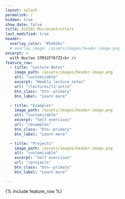 ```yaml
---
layout: splash
permalink: /
hidden: true
show_date: false
title: ELE201 Microcontrollers
last_modified: true
header:
  overlay_color: "#5e616c"
  # overlay_image: /assets/images/header-image.png
excerpt: >
  with Nucleo STM32F767ZI<br />
feature_row:
  - title: "Lecture Notes"
    image_path: /assets/images/header-image.png
    alt: "customizable"
    excerpt: "Weekly lecture notes"
    url: "/lectures/l1-intro"
    btn_class: "btn--primary"
    btn_label: "Learn more"

  - title: "Examples"
    image_path: /assets/images/header-image.png
    alt: "customizable"
    excerpt: "Self exercises"
    url: "/examples"
    btn_class: "btn--primary"
    btn_label: "Learn more"

  - title: "Projects"
    image_path: /assets/images/header-image.png
    alt: "customizable"
    excerpt: "Self exercises"
    url: "/projects"
    btn_class: "btn--primary"
    btn_label: "Learn more"

---
```


{% include feature_row %}


<!-- [How to modify this website?](/how2){: .btn .btn--info} -->
